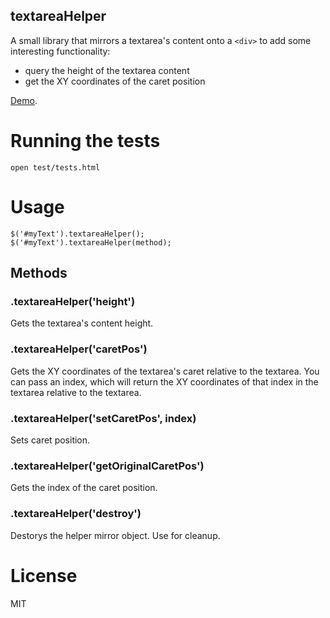 textareaHelper
--------------

A small library that mirrors a textarea's content onto a `<div>` to add some interesting functionality:

* query the height of the textarea content
* get the XY coordinates of the caret position

[Demo](http://jsfiddle.net/5KqmF/112/).

# Running the tests

    open test/tests.html


# Usage

    $('#myText').textareaHelper();
    $('#myText').textareaHelper(method);

## Methods

### .textareaHelper('height')

Gets the textarea's content height.

### .textareaHelper('caretPos')

Gets the XY coordinates of the textarea's caret relative to the textarea. You can pass an index, which will return the XY coordinates of that index in the textarea relative to the textarea.  

### .textareaHelper('setCaretPos', index)

Sets caret position.

### .textareaHelper('getOriginalCaretPos')

Gets the index of the caret position.

### .textareaHelper('destroy')

Destorys the helper mirror object. Use for cleanup.

# License

MIT
